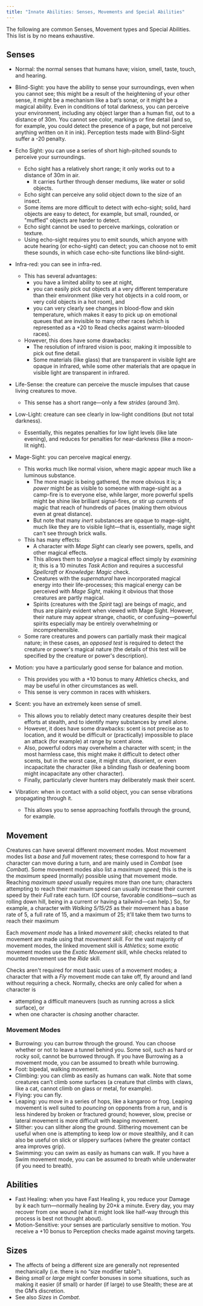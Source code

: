 ```yaml
---
title: "Innate Abilities: Senses, Movements and Special Abilities"
---
```


The following are common Senses, Movement types and Special Abilities.
This list is by no means exhaustive.

## Senses

- Normal: the normal senses that humans have; vision, smell, taste, touch, and hearing.

- Blind-Sight: you have the ability to sense your surroundings, even when you cannot see; this might be a result of the heightening of your other sense, it might be a mechanism like a bat’s sonar, or it might be a magical ability.
  Even in conditions of total darkness, you can perceive your environment, including any object larger than a human fist, out to a distance of 30m.
  You cannot see color, markings or fine detail (and so, for example, you could detect the presence of a page, but not perceive anything written on it in ink).
  Perception tests made with Blind-Sight suffer a -20 penalty.

- Echo Sight: you can use a series of short high-pitched sounds to perceive your surroundings.
  - Echo sight has a relatively short range; it only works out to a distance of 30m in air.
    - It carries further through denser mediums, like water or solid objects.
  - Echo sight can perceive any solid object down to the size of an insect.
  - Some items are more difficult to detect with echo-sight; solid, hard objects are easy to detect, for example, but small, rounded, or "muffled" objects are harder to detect.
  - Echo sight cannot be used to perceive markings, coloration or texture.
  - Using echo-sight requires you to emit sounds, which anyone with acute hearing (or echo-sight) can detect; you can choose not to emit these sounds, in which case echo-site functions like blind-sight.

- Infra-red: you can see in infra-red.
  - This has several advantages:
    - you have a limited ability to see at night,
    - you can easily pick out objects at a very different temperature than their environment (like very hot objects in a cold room, or very cold objects in a hot room), and
    - you can very clearly see changes in blood-flow and skin temperature, which makes it easy to pick up on emotional queues that are invisible to many other races (which is represented as a +20 to Read checks against warm-blooded races).
  - However, this does have some drawbacks:
    - The resolution of infrared vision is poor, making it impossible to pick out fine detail.
    - Some materials (like glass) that are transparent in visible light are opaque in infrared, while some other materials that are opaque in visible light are transparent in infrared.

- Life-Sense: the creature can perceive the muscle impulses that cause living creatures to move.
  - This sense has a short range—only a few *strides* (around 3m).

- Low-Light: creature can see clearly in low-light conditions (but not total darkness).
  - Essentially, this negates penalties for low light levels (like late evening), and reduces for penalties for near-darkness (like a moon-lit night).

- Mage-Sight: you can perceive magical energy.
  - This works much like normal vision, where magic appear much like a luminous substance.
    - The more magic is being gathered, the more obvious it is; a *power* might be as visible to someone with mage-sight as a camp-fire is to everyone else, while larger, more powerful spells might be shine like brilliant signal-fires, or stir up currents of magic that reach of hundreds of paces (making them obvious even at great distance).
    - But note that many *inert* substances are opaque to mage-sight, much like they are to visible light—that is, essentially, mage sight can't see through brick walls.
  - This has many effects:
    - A character with *Mage Sight* can clearly see powers, spells, and other magical effects.
    - This allows them to *analyse* a magical effect simply by *examining* it; this is a 10 minutes *Task Action* and requires a successful *Spellcraft* or *Knowledge: Magic* check.
    - Creatures with the *supernatural* have incorporated magical energy into their life-processes; this magical energy can be perceived with *Mage Sight*, making it obvious that those creatures are partly magical.
    - Spirits (creatures with the *Spirit* tag) are beings of magic, and thus are plainly evident when viewed with Mage Sight.
      However, their nature may appear strange, chaotic, or confusing—powerful spirits especially may be entirely overwhelming or incomprehensible.
  - Some rare creatures and powers can partially mask their magical nature; in these cases, an *opposed test* is required to detect the creature or power's magical nature (the details of this test will be specified by the creature or power's description).

- Motion: you have a particularly good sense for balance and motion.
  - This provides you with a +10 bonus to many Athletics checks, and may be useful in other circumstances as well.
  - This sense is very common in races with whiskers.

- Scent: you have an extremely keen sense of smell.
  - This allows you to reliably detect many creatures despite their best efforts at stealth, and to identify many substances by smell alone.
  - However, it does have some drawbacks: scent is not precise as to location, and it would be difficult or (practically) impossible to place an attack (for example) at range by scent alone.
  - Also, powerful odors may overwhelm a character with scent; in the most harmless case, this might make it difficult to detect other scents, but in the worst case, it might stun, disorient, or even incapacitate the character (like a blinding flash or deafening boom might incapacitate any other character).
  - Finally, particularly clever hunters may deliberately mask their scent.

- Vibration: when in contact with a solid object, you can sense vibrations propagating through it.
  - This allows you to sense approaching footfalls through the ground, for example.

## Movement

Creatures can have several different movement modes.
Most movement modes list a *base* and *full* movement rates; these correspond to how far a character can move during a turn, and are mainly used in *Combat* (see *Combat*).
Some movement modes also list a *maximum speed*; this is the is the *maximum* speed (normally) possible using that movement mode.
Reaching *maximum speed* usually requires more than one turn; characters attempting to reach their maximum speed can usually increase their current speed by their *Full* rate each turn.
(Of course, favorable conditions—such as rolling down hill, being in a current or having a tailwind—can help.)
So, for example, a character with *Walking 5/15/25* as their movement has a base rate of 5, a full rate of 15, and a maximum of 25; it'll take them two turns to reach their maximum

Each *movement mode* has a linked *movement skill*; checks related to that movement are made using that *movement skill*.
For the vast majority of movement modes, the linked movement skill is *Athletics*; some exotic movement modes use the *Exotic Movement* skill, while checks related to mounted movement use the *Ride* skill.

Checks aren't required for most basic uses of a movement modes; a character that with a *Fly* movement mode can take off, fly around and land without requiring a check.
Normally, checks are only called for when a character is

- attempting a difficult maneuvers (such as running across a slick surface), or
- when one character is *chasing* another character.

### Movement Modes

- Burrowing: you can burrow through the ground.
  You can choose whether or not to leave a tunnel behind you.
  Some soil, such as hard or rocky soil, cannot be burrowed through.
  If you have Burrowing as a movement mode, you can be assumed to breath while burrowing.
- Foot: bipedal, walking movement.
- Climbing: you can climb as easily as humans can walk.
  Note that some creatures can’t climb some surfaces (a creature that climbs with claws, like a cat, cannot climb on glass or metal, for example).
- Flying: you can fly.
- Leaping: you move in a series of hops, like a kangaroo or frog.
  Leaping movement is well suited to *pouncing* on opponents from a run, and is less hindered by broken or fractured ground; however, slow, precise or lateral movement is more difficult with leaping movement.
- Slither: you can slither along the ground.
  Slithering movement can be useful when one is attempting to keep low or move stealthily, and it can also be useful on slick or slippery surfaces (where the greater contact area improves grip).
- Swimming: you can swim as easily as humans can walk.
  If you have a Swim movement mode, you can be assumed to breath while underwater (if you need to breath).

## Abilities

- Fast Healing: when you have Fast Healing *k*, you reduce your Damage by *k* each turn—normally healing by 20×*k* a minute.
  Every day, you may recover from one wound (what it might look like half-way through this process is best not thought about).
- Motion-Sensitive: your senses are particularly sensitive to motion.
  You receive a +10 bonus to Perception checks made against moving targets.

## Sizes

- The affects of being a different size are generally not represented mechanically (i.e. there is no “size modifier table”).
- Being *small* or *large* might confer bonuses in some situations, such as making it easier (if small) or harder (if large) to use Stealth; these are at the GM’s discretion.
- See also *Sizes* in *Combat*.
